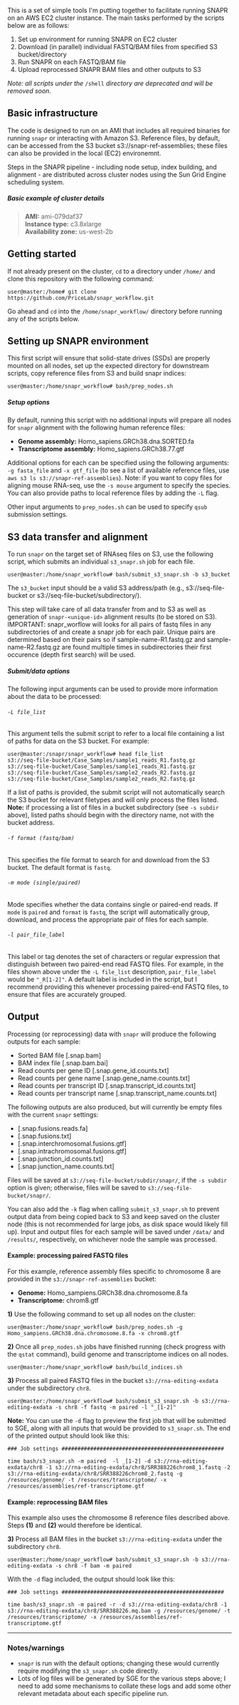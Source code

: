 This is a set of simple tools I'm putting together to facilitate running SNAPR on an AWS EC2 cluster instance. The main tasks performed by the scripts below are as follows:

1. Set up environment for running SNAPR on EC2 cluster  
2. Download (in parallel) individual FASTQ/BAM files from specified S3 bucket/directory  
3. Run SNAPR on each FASTQ/BAM file  
4. Upload reprocessed SNAPR BAM files and other outputs to S3

*Note: all scripts under the* `/shell` *directory are deprecated and will be removed soon.*

## Basic infrastructure

The code is designed to run on an AMI that includes all required binaries for running `snapr` or interacting with Amazon S3. Reference files, by default, can be accessed from the S3 bucket s3://snapr-ref-assemblies; these files can also be provided in the local (EC2) environemnt.

Steps in the SNAPR pipeline - including node setup, index building, and alignment - are distributed across cluster nodes using the Sun Grid Engine scheduling system.

##### *Basic example of cluster details*

> **AMI:** ami-079daf37  
> **Instance type:** c3.8xlarge  
> **Availability zone:** us-west-2b


## Getting started

If not already present on the cluster, `cd` to a directory under `/home/` and clone this repository with the following command:

```
user@master:/home# git clone https://github.com/PriceLab/snapr_workflow.git
```

Go ahead and `cd` into the `/home/snapr_workflow/` directory before running any of the scripts below.

## Setting up SNAPR environment

This first script will ensure that solid-state drives (SSDs) are properly mounted on all nodes, set up the expected directory for downstream scripts, copy reference files from S3 and build snapr indices:

```
user@master:/home/snapr_workflow# bash/prep_nodes.sh
```

##### *Setup options*

By default, running this script with no additional inputs will prepare all nodes for `snapr` alignment with the following human reference files:

* **Genome assembly:** Homo_sapiens.GRCh38.dna.SORTED.fa  
* **Transcriptome assembly:** Homo_sapiens.GRCh38.77.gtf  

Additional options for each can be specified using the following arguments: `-g fasta_file` and `-x gtf_file` (to see a list of available reference files, use `aws s3 ls s3://snapr-ref-assemblies`). Note: if you want to copy files for aligning mouse RNA-seq, use the `-s mouse` argument to specify the species. You can also provide paths to local reference files by adding the `-L` flag.

Other input arguments to `prep_nodes.sh` can be used to specify `qsub` submission settings.


## S3 data transfer and alignment

To run `snapr` on the target set of RNAseq files on S3, use the following script, which submits an individual `s3_snapr.sh` job for each file.

```
user@master:/home/snapr_workflow# bash/submit_s3_snapr.sh -b s3_bucket
```

The `s3_bucket` input should be a valid S3 address/path (e.g., s3://seq-file-bucket or s3://seq-file-bucket/subdirectory/). 

This step will take care of all data transfer from and to S3 as well as generation of `snapr-<unique-id>` alignment results (to be stored on S3). IMPORTANT: snapr_worflow will looks for all pairs of fastq files in any subdirectories of and create a snapr job for each pair. Unique pairs are determined based on their pairs so if sample-name-R1.fastq.gz and sample-name-R2.fastq.gz are found multiple times in subdirectories their first occurence (depth first search) will be used.

##### *Submit/data options*

The following input arguments can be used to provide more information about the data to be processed:

###### `-L file_list`

This argument tells the submit script to refer to a local file containing a list of paths for data on the S3 bucket. For example:

```
user@master:/snapr/snapr_workflow# head file_list
s3://seq-file-bucket/Case_Samples/sample1_reads_R1.fastq.gz
s3://seq-file-bucket/Case_Samples/sample1_reads_R1.fastq.gz
s3://seq-file-bucket/Case_Samples/sample2_reads_R2.fastq.gz
s3://seq-file-bucket/Case_Samples/sample2_reads_R2.fastq.gz
```
If a list of paths is provided, the submit script will not automatically search the S3 bucket for relevant filetypes and will only process the files listed. **Note:** if processing a list of files in a bucket subdirectory (see `-s subdir` above), listed paths should begin with the directory name, not with the bucket address.

###### `-f format (fastq/bam)`

This specifies the file format to search for and download from the S3 bucket. The default format is `fastq`.

###### `-m mode (single/paired)`

Mode specifies whether the data contains single or paired-end reads. If `mode` is `paired` and `format` is `fastq`, the script will automatically group, download, and process the appropriate pair of files for each sample.

###### `-l pair_file_label`

This label or tag denotes the set of characters or regular expression that distinguish between two paired-end read FASTQ files. For example, in the files shown above under the `-L file_list` description, `pair_file_label` would be `"_R[1-2]"`. A default label is included in the script, but I recommend providing this whenever processing paired-end FASTQ files, to ensure that files are accurately grouped.

## Output

Processing (or reprocessing) data with `snapr` will produce the following outputs for each sample:

+ Sorted BAM file [.snap.bam]
+ BAM index file [.snap.bam.bai]
+ Read counts per gene ID [.snap.gene_id.counts.txt]
+ Read counts per gene name [.snap.gene_name.counts.txt]
+ Read counts per transcript ID [.snap.transcript_id.counts.txt]
+ Read counts per transcript name [.snap.transcript_name.counts.txt]

The following outputs are also produced, but will currently be empty files with the current `snapr` settings:

+ [.snap.fusions.reads.fa]
+ [.snap.fusions.txt]
+ [.snap.interchromosomal.fusions.gtf]
+ [.snap.intrachromosomal.fusions.gtf]
+ [.snap.junction_id.counts.txt]
+ [.snap.junction_name.counts.txt]

Files will be saved at `s3://seq-file-bucket/subdir/snapr/`, if the `-s subdir` option is given; otherwise, files will be saved to `s3://seq-file-bucket/snapr/`.

You can also add the `-k` flag when calling `submit_s3_snapr.sh` to prevent output data from being copied back to S3 and keep saved on the cluster node (this is not recommended for large jobs, as disk space would likely fill up). Input and output files for each sample will be saved under `/data/` and `/results/`, respectively, on whichever node the sample was processed.


#### Example: processing paired FASTQ files

For this example, reference assembly files specific to chromosome 8 are provided in the `s3://snapr-ref-assemblies` bucket:

+ **Genome:** Homo_sampiens.GRCh38.dna.chromosome.8.fa
+ **Transcriptome:** chrom8.gtf

**1)**  Use the following command to set up all nodes on the cluster:

```
user@master:/home/snapr_workflow# bash/prep_nodes.sh -g Homo_sampiens.GRCh38.dna.chromosome.8.fa -x chrom8.gtf
```

**2)** Once all `prep_nodes.sh` jobs have finished running (check progress with the `qstat` command), build genome and transcriptome indices on all nodes. 

```
user@master:/home/snapr_workflow# bash/build_indices.sh
```

**3)** Process all paired FASTQ files in the bucket `s3://rna-editing-exdata` under the subdirectory `chr8`.

```
user@master:/home/snapr_workflow# bash/submit_s3_snapr.sh -b s3://rna-editing-exdata -s chr8 -f fastq -m paired -l "_[1-2]"
```

**Note:** You can use the `-d` flag to preview the first job that will be submitted to SGE, along with all inputs that would be provided to `s3_snapr.sh`. The end of the printed output should look like this:

```
### Job settings ###################################################

time bash/s3_snapr.sh -m paired  -l _[1-2] -d s3://rna-editing-exdata/chr8 -1 s3://rna-editing-exdata/chr8/SRR388226chrom8_1.fastq -2 s3://rna-editing-exdata/chr8/SRR388226chrom8_2.fastq -g /resources/genome/ -t /resources/transcriptome/ -x /resources/assemblies/ref-transcriptome.gtf
```

#### Example: reprocessing BAM files

This example also uses the chromosome 8 reference files described above. Steps **(1)** and **(2)** would therefore be identical.

**3)** Process all BAM files in the bucket `s3://rna-editing-exdata` under the subdirectory `chr8`.

```
user@master:/home/snapr_workflow# bash/submit_s3_snapr.sh -b s3://rna-editing-exdata -s chr8 -f bam -m paired
```

With the `-d` flag included, the output should look like this:

```
### Job settings ###################################################

time bash/s3_snapr.sh -m paired -r -d s3://rna-editing-exdata/chr8 -1 s3://rna-editing-exdata/chr8/SRR388226.mq.bam -g /resources/genome/ -t /resources/transcriptome/ -x /resources/assemblies/ref-transcriptome.gtf
```
  
---

### Notes/warnings

+ `snapr` is run with the default options; changing these would currently require modifying the `s3_snapr.sh` code directly.
+ Lots of log files will be generated by SGE for the various steps above; I need to add some mechanisms to collate these logs and add some other relevant metadata about each specific pipeline run.
